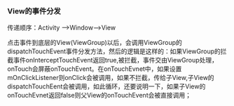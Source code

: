### View的事件分发
 传递顺序：Activity -->Window-->View

点击事件到底层的View(ViewGroup)以后，会调用ViewGroup的dispatchTouchEvent事件分发方法，然后的逻辑是这样的：如果ViewGroup的拦截事件onInterceptTouchEvent返回true,被拦截，事件交由ViewGroup处理，onTouch会屏蔽onTouchEvent。在onTouchEvnet中，如果设置mOnClickListener则onClick会被调用，如果不拦截，传给子View,子View的dispatchTouchEent会被调用，如此循环，还要说明一下，如果子View的onTouchEvnet返回false则父View的onTouchEvent会被直接调用；